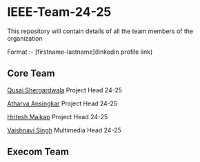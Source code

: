# IEEE-Team-24-25

This repository will contain details of all the team members of the organization

Format :- [firstname-lastname](linkedin profile link)

## Core Team

[Qusai Shergardwala](https://www.linkedin.com/in/qusai-shergardwala-8a6404259/ "Open linkedin") Project Head 24-25

[Atharva Ansingkar](https://www.linkedin.com/in/atharva-ansingkar-793134142/ "Open linkedin") Project Head 24-25

[Hritesh Maikap](https://www.linkedin.com/in/hritesh-maikap-7aaa76246/ "Open linkedin") Project Head 24-25

[Vaishnavi Singh](https://www.linkedin.com/in/vaishnavi-singh-bb2503253/ "Open linkedin") Multimedia Head 24-25

## Execom Team



